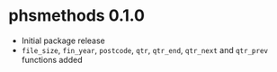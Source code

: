 # phsmethods 0.1.0

- Initial package release
- `file_size`, `fin_year`, `postcode`, `qtr`, `qtr_end`, `qtr_next` and `qtr_prev` functions added
